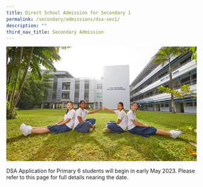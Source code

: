 ```yaml
---
title: Direct School Admission for Secondary 1
permalink: /secondary/admissions/dsa-sec1/
description: ""
third_nav_title: Secondary Admission
---
```

![](/images/Highlights/pic-dsa.jpg)

DSA Application for Primary 6 students will begin in early May 2023. Please refer to this page for full details nearing the date.
